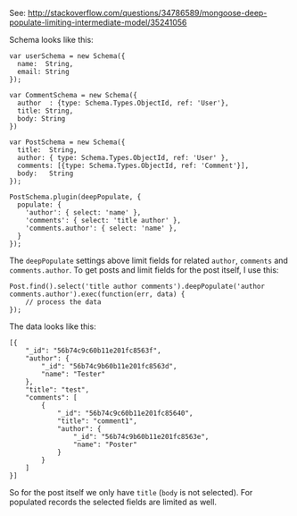 See: http://stackoverflow.com/questions/34786589/mongoose-deep-populate-limiting-intermediate-model/35241056

Schema looks like this:

    var userSchema = new Schema({
      name:  String,
      email: String
    });

    var CommentSchema = new Schema({
      author  : {type: Schema.Types.ObjectId, ref: 'User'},
      title: String,
      body: String
    })

    var PostSchema = new Schema({
      title:  String,
      author: { type: Schema.Types.ObjectId, ref: 'User' },
      comments: [{type: Schema.Types.ObjectId, ref: 'Comment'}],
      body:   String
    });

    PostSchema.plugin(deepPopulate, {
      populate: {
        'author': { select: 'name' },
        'comments': { select: 'title author' },
        'comments.author': { select: 'name' },
      }
    });

The `deepPopulate` settings above limit fields for related `author`, `comments` and `comments.author`.
To get posts and limit fields for the post itself, I use this:

    Post.find().select('title author comments').deepPopulate('author comments.author').exec(function(err, data) {
        // process the data
    });

The data looks like this:

    [{
        "_id": "56b74c9c60b11e201fc8563f",
        "author": {
            "_id": "56b74c9b60b11e201fc8563d",
            "name": "Tester"
        },
        "title": "test",
        "comments": [
            {
                "_id": "56b74c9c60b11e201fc85640",
                "title": "comment1",
                "author": {
                    "_id": "56b74c9b60b11e201fc8563e",
                    "name": "Poster"
                }
            }
        ]
    }]

So for the post itself we only have `title` (`body` is not selected).
For populated records the selected fields are limited as well.
